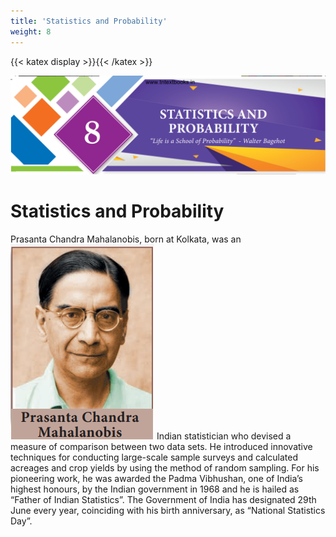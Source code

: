 ```yaml
---
title: 'Statistics and Probability'
weight: 8
---
```

{{< katex display >}}{{< /katex >}}

![Alt text](image-1.png)

# Statistics and Probability

Prasanta Chandra Mahalanobis, born at Kolkata, was an ![Alt text](image1.png)
Indian statistician who devised a measure of comparison between two data sets. He introduced innovative techniques for conducting large-scale sample surveys and calculated acreages and crop yields by using the method of random sampling. For his pioneering work, he was awarded the Padma Vibhushan, one of India’s highest honours, by the Indian government in 1968 and he is hailed as “Father of Indian Statistics”. The Government of India has designated 29th June every year, coinciding with his birth anniversary, as “National Statistics Day”.





  